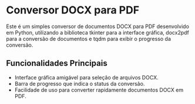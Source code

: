# Conversor DOCX para PDF

Este é um simples conversor de documentos DOCX para PDF desenvolvido em Python, utilizando a biblioteca tkinter para a interface gráfica, docx2pdf para a conversão de documentos e tqdm para exibir o progresso da conversão.

## Funcionalidades Principais
- Interface gráfica amigável para seleção de arquivos DOCX.
- Barra de progresso que indica o status da conversão.
- Facilidade de uso para converter rapidamente documentos DOCX em PDF.

